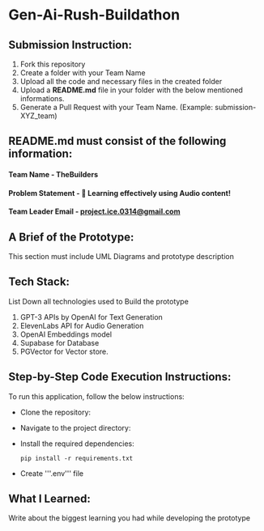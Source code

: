 # Gen-Ai-Rush-Buildathon

## Submission Instruction:
  1. Fork this repository
  2. Create a folder with your Team Name
  3. Upload all the code and necessary files in the created folder
  4. Upload a **README.md** file in your folder with the below mentioned informations.
  5. Generate a Pull Request with your Team Name. (Example: submission-XYZ_team)

## README.md must consist of the following information:

#### Team Name - TheBuilders 
#### Problem Statement - 🚀 Learning effectively using Audio content!
#### Team Leader Email - project.ice.0314@gmail.com

## A Brief of the Prototype:
  This section must include UML Diagrams and prototype description
  
## Tech Stack: 
   List Down all technologies used to Build the prototype
   1. GPT-3 APIs by OpenAI for Text Generation
   2. ElevenLabs API for Audio Generation
   3. OpenAI Embeddings model
   4. Supabase for Database
   5. PGVector for Vector store.
   
## Step-by-Step Code Execution Instructions:
  To run this application, follow the below instructions:

- Clone the repository:

- Navigate to the project directory:

- Install the required dependencies:

  ```pip install -r requirements.txt```

- Create '''.env''' file
  
  
## What I Learned:
   Write about the biggest learning you had while developing the prototype
